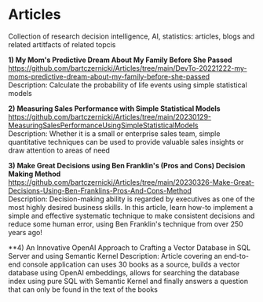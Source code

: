 # Articles

Collection of research decision intelligence, AI, statistics: articles, blogs and related artitfacts of related topcis


**1) My Mom's Predictive Dream About My Family Before She Passed**  
https://github.com/bartczernicki/Articles/tree/main/DevTo-20221222-my-moms-predictive-dream-about-my-family-before-she-passed  
Description: Calculate the probability of life events using simple statistical models 

**2) Measuring Sales Performance with Simple Statistical Models**  
https://github.com/bartczernicki/Articles/tree/main/20230129-MeasuringSalesPerformanceUsingSimpleStatisticalModels  
Description: Whether it is a small or enterprise sales team, simple quantitative techniques can be used to provide valuable sales insights or draw attention to areas of need  

**3) Make Great Decisions using Ben Franklin's (Pros and Cons) Decision Making Method**  
https://github.com/bartczernicki/Articles/tree/main/20230326-Make-Great-Decisions-Using-Ben-Franklins-Pros-And-Cons-Method  
Description: Decision-making ability is regarded by executives as one of the most highly desired business skills. In this article, learn how-to implement a simple and effective systematic technique to make consistent decisions and reduce some human error, using Ben Franklin's technique from over 250 years ago! 

**4) An Innovative OpenAI Approach to Crafting a Vector Database in SQL Server and using Semantic Kernel
Description: Article covering an end-to-end console application can uses 30 books as a source, builds a vector database using OpenAI embeddings, allows for searching the database index using pure SQL with Semantic Kernel and finally answers a question that can only be found in the text of the books  
